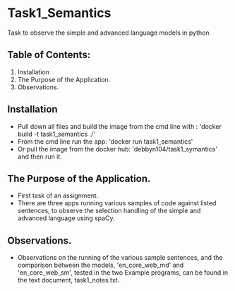 # Task1_Semantics
Task to observe the simple and advanced language models in python

## Table of Contents:
1. Installation
2. The Purpose of the Application.
3. Observations.

## Installation
- Pull down all files and build the image from the cmd line with : 'docker build -t task1_semantics ./'
- From the cmd line run the app: 'docker run task1_semantics'
- Or pull the image from the docker hub: 'debbyn104/task1_symantics' and then run it.

## The Purpose of the Application.
- First task of an assignment.
- There are three apps running various samples of code against listed sentences, to observe the selection handling of the simple and advanced 
  language using spaCy.

## Observations.
- Observations on the running of the various sample sentences, and the comparison between the models, 'en_core_web_md' and 'en_core_web_sm', tested in 
the two Example programs, can be found in the text document, task1_notes.txt.

